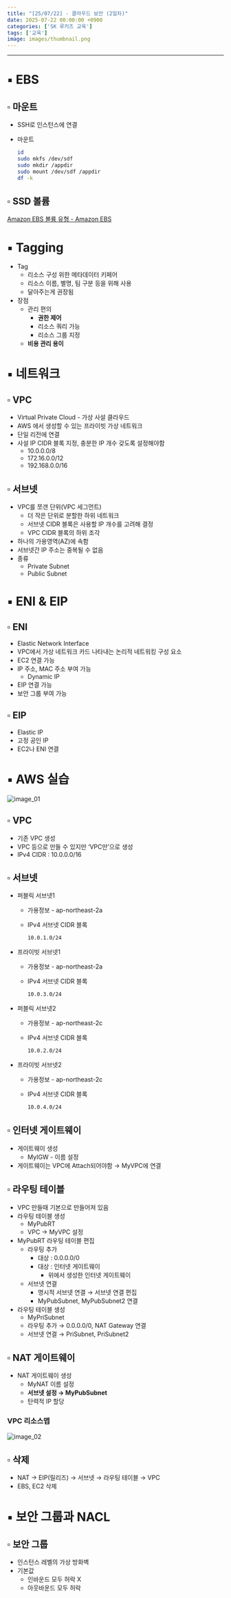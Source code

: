 ```yaml
---
title: "[25/07/22] - 클라우드 보안 (2일차)"
date: 2025-07-22 00:00:00 +0900
categories: ['SK 루키즈 교육']
tags: ['교육']
image: images/thumbnail.png
---
```


<!--more-->



---

# ▪︎ EBS

## ▫︎  마운트

- SSH로 인스턴스에 연결
- 마운트
    
    ```bash
    id
    sudo mkfs /dev/sdf
    sudo mkdir /appdir
    sudo mount /dev/sdf /appdir
    df -k
    ```
    

## ▫︎  SSD 볼륨

[Amazon EBS 볼륨 유형 - Amazon EBS](https://docs.aws.amazon.com/ko_kr/ebs/latest/userguide/ebs-volume-types.html)

# ▪︎ Tagging

- Tag
    - 리소스 구성 위한 메타데이터 키페어
    - 리소스 이름, 별명, 팀 구분 등을 위해 사용
    - 달아주는게 권장됨
- 장점
    - 관리 편의
        - **권한 제어**
        - 리소스 쿼리 가능
        - 리소스 그룹 지정
    - **비용 관리 용이**

# ▪︎ 네트워크

## ▫︎  VPC

- Virtual Private Cloud - 가상 사설 클라우드
- AWS 에서 생성할 수 있는 프라이빗 가상 네트워크
- 단일 리전에 연결
- 사설 IP CIDR 블록 지정, 충분한 IP 개수 갖도록 설정해야함
    - 10.0.0.0/8
    - 172.16.0.0/12
    - 192.168.0.0/16

## ▫︎  서브넷

- VPC를 쪼갠 단위(VPC 세그먼트)
    - 더 작은 단위로 분할한 하위 네트워크
    - 서브넷 CIDR 블록은 사용할 IP 개수를 고려해 결정
    - VPC CIDR 블록의 하위 조각
- 하나의 가용영역(AZ)에 속함
- 서브넷간 IP  주소는 중복될 수 없음
- 종류
    - Private Subnet
    - Public Subnet

# ▪︎ ENI & EIP

## ▫︎  ENI

- Elastic Network Interface
- VPC에서 가상 네트워크 카드 나타내는 논리적 네트워킹 구성 요소
- EC2 연결 가능
- IP 주소, MAC 주소 부여 가능
    - Dynamic IP
- EIP 연결 가능
- 보안 그룹 부여 가능

## ▫︎  EIP

- Elastic IP
- 고정 공인 IP
- EC2나 ENI 연결

# ▪︎ AWS 실습

![image_01](images/250722_image_01.png)

## ▫︎  VPC

- 기존 VPC 생성
- VPC 등으로 만들 수 있지만 ‘VPC만’으로 생성
- IPv4 CIDR : 10.0.0.0/16

## ▫︎  서브넷

- 퍼블릭 서브넷1
    - 가용정보 - ap-northeast-2a
    - IPv4 서브넷 CIDR 블록
        
        ```bash
        10.0.1.0/24
        ```
        
- 프라이빗 서브넷1
    - 가용정보 - ap-northeast-2a
    - IPv4 서브넷 CIDR 블록
        
        ```bash
        10.0.3.0/24
        ```
        
- 퍼블릭 서브넷2
    - 가용정보 - ap-northeast-2c
    - IPv4 서브넷 CIDR 블록
        
        ```bash
        10.0.2.0/24
        ```
        
- 프라이빗 서브넷2
    - 가용정보 - ap-northeast-2c
    - IPv4 서브넷 CIDR 블록
        
        ```bash
        10.0.4.0/24
        ```
        

## ▫︎  인터넷 게이트웨이

- 게이트웨이 생성
    - MyIGW - 이름 설정
- 게이트웨이는 VPC에 Attach되어야함 → MyVPC에 연결

## ▫︎  라우팅 테이블

- VPC 만들때 기본으로 만들어져 있음
- 라우팅 테이블 생성
    - MyPubRT
    - VPC → MyVPC 설정
- MyPubRT 라우팅 테이블 편집
    - 라우팅 추가
        - 대상 : 0.0.0.0/0
        - 대상 : 인터넷 게이트웨이
            - 위에서 생성한 인터넷 게이트웨이
    - 서브넷 연결
        - 명시적 서브넷 연결 → 서브넷 연결 편집
        - MyPubSubnet, MyPubSubnet2 연결
- 라우팅 테이블 생성
    - MyPriSubnet
    - 라우팅 추가 → 0.0.0.0/0, NAT Gateway 연결
    - 서브넷 연결 → PriSubnet, PriSubnet2

## ▫︎  NAT  게이트웨이

- NAT 게이트웨이 생성
    - MyNAT 이름 설정
    - **서브넷 설정 → MyPubSubnet**
    - 탄력적 IP 할당

### VPC 리소스맵

![image_02](images/250722_image_02.png)

## ▫︎  삭제

- NAT → EIP(릴리즈) → 서브넷 → 라우팅 테이블 → VPC
- EBS, EC2 삭제

# ▪︎ 보안 그룹과 NACL

## ▫︎  보안 그룹

- 인스턴스 레벨의 가상 방화벽
- 기본값
    - 인바운드 모두 허락 X
    - 아웃바운드 모두 허락